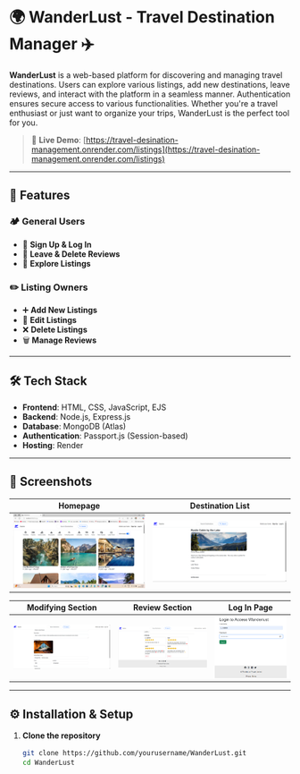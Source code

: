 # 🌍 WanderLust - Travel Destination Manager ✈️

**WanderLust** is a web-based platform for discovering and managing travel destinations. Users can explore various listings, add new destinations, leave reviews, and interact with the platform in a seamless manner. Authentication ensures secure access to various functionalities. Whether you're a travel enthusiast or just want to organize your trips, WanderLust is the perfect tool for you.

> 🔗 **Live Demo**: [https://travel-desination-management.onrender.com/listings](https://travel-desination-management.onrender.com/listings)

---

## 🚀 Features

### 🏕️ General Users  
- 🌟 **Sign Up & Log In**  
- 💬 **Leave & Delete Reviews**  
- 📌 **Explore Listings**  

### ✏️ Listing Owners  
- ➕ **Add New Listings**  
- 🔄 **Edit Listings**  
- ❌ **Delete Listings**  
- 🗑 **Manage Reviews**  

---

## 🛠 Tech Stack

- **Frontend**: HTML, CSS, JavaScript, EJS  
- **Backend**: Node.js, Express.js  
- **Database**: MongoDB (Atlas)  
- **Authentication**: Passport.js (Session-based)  
- **Hosting**: Render  

---

## 📸 Screenshots

| Homepage | Destination List |
|---------|------------------|
| ![Homepage](Screenshots/Homepage.png) | ![Destination List](Screenshots/Destination-List.png) |

| Modifying Section | Review Section | Log In Page |
|-------------------|----------------|-------------|
| ![Modifying](Screenshots/Modifying-Section.png) | ![Review](Screenshots/Review-Section.png) | ![Login](Screenshots/Log-in-page.png) |

---

## ⚙️ Installation & Setup

1. **Clone the repository**
   ```sh
   git clone https://github.com/yourusername/WanderLust.git
   cd WanderLust
